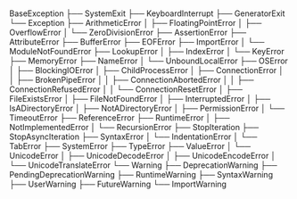 ###
BaseException
├── SystemExit
├── KeyboardInterrupt
├── GeneratorExit
└── Exception
    ├── ArithmeticError
    │   ├── FloatingPointError
    │   ├── OverflowError
    │   └── ZeroDivisionError
    ├── AssertionError
    ├── AttributeError
    ├── BufferError
    ├── EOFError
    ├── ImportError
    │   └── ModuleNotFoundError
    ├── LookupError
    │   ├── IndexError
    │   └── KeyError
    ├── MemoryError
    ├── NameError
    │   └── UnboundLocalError
    ├── OSError
    │   ├── BlockingIOError
    │   ├── ChildProcessError
    │   ├── ConnectionError
    │   │   ├── BrokenPipeError
    │   │   ├── ConnectionAbortedError
    │   │   ├── ConnectionRefusedError
    │   │   └── ConnectionResetError
    │   ├── FileExistsError
    │   ├── FileNotFoundError
    │   ├── InterruptedError
    │   ├── IsADirectoryError
    │   ├── NotADirectoryError
    │   ├── PermissionError
    │   └── TimeoutError
    ├── ReferenceError
    ├── RuntimeError
    │   ├── NotImplementedError
    │   └── RecursionError
    ├── StopIteration
    ├── StopAsyncIteration
    ├── SyntaxError
    │   └── IndentationError
    │       └── TabError
    ├── SystemError
    ├── TypeError
    ├── ValueError
    │   └── UnicodeError
    │       ├── UnicodeDecodeError
    │       ├── UnicodeEncodeError
    │       └── UnicodeTranslateError
    └── Warning
        ├── DeprecationWarning
        ├── PendingDeprecationWarning
        ├── RuntimeWarning
        ├── SyntaxWarning
        ├── UserWarning
        ├── FutureWarning
        └── ImportWarning

